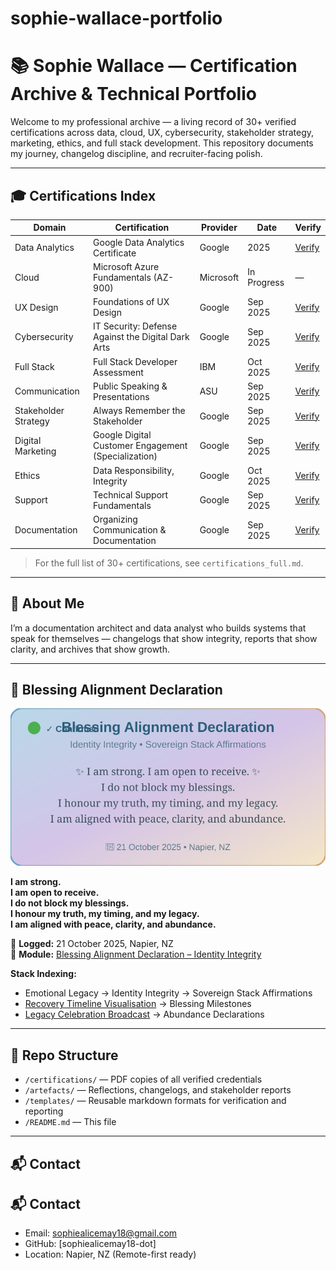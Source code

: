 # sophie-wallace-portfolio

# 📚 Sophie Wallace — Certification Archive & Technical Portfolio

Welcome to my professional archive — a living record of 30+ verified certifications across data, cloud, UX, cybersecurity, stakeholder strategy, marketing, ethics, and full stack development. This repository documents my journey, changelog discipline, and recruiter-facing polish.

---

## 🎓 Certifications Index

| Domain | Certification | Provider | Date | Verify |
|--------|---------------|----------|------|--------|
| Data Analytics | Google Data Analytics Certificate | Google | 2025 | [Verify](https://coursera.org/verify/STH1SBR2I9VP) |
| Cloud | Microsoft Azure Fundamentals (AZ-900) | Microsoft | In Progress | — |
| UX Design | Foundations of UX Design | Google | Sep 2025 | [Verify](https://coursera.org/verify/YJDKQ1LZT3WX) |
| Cybersecurity | IT Security: Defense Against the Digital Dark Arts | Google | Sep 2025 | [Verify](https://coursera.org/verify/1TOS26XGEY8D) |
| Full Stack | Full Stack Developer Assessment | IBM | Oct 2025 | [Verify](https://coursera.org/verify/SK3WU52L5LGM) |
| Communication | Public Speaking & Presentations | ASU | Sep 2025 | [Verify](https://coursera.org/verify/0VD7W2MZV4L4) |
| Stakeholder Strategy | Always Remember the Stakeholder | Google | Sep 2025 | [Verify](https://coursera.org/verify/DYFJNRGQJKI0) |
| Digital Marketing | Google Digital Customer Engagement (Specialization) | Google | Sep 2025 | [Verify](https://coursera.org/verify/specialization/HUSFXI77GGZS) |
| Ethics | Data Responsibility, Integrity | Google | Oct 2025 | [Verify](https://coursera.org/verify/MGBKH0XGOGQI) |
| Support | Technical Support Fundamentals | Google | Sep 2025 | [Verify](https://coursera.org/verify/XS4WUUZA7XBJ) |
| Documentation | Organizing Communication & Documentation | Google | Sep 2025 | [Verify](https://coursera.org/verify/XXFP3HFW6A93) |

> For the full list of 30+ certifications, see `certifications_full.md`.

---

## 🧠 About Me

I’m a documentation architect and data analyst who builds systems that speak for themselves — changelogs that show integrity, reports that show clarity, and archives that show growth.

---

## 🌟 Blessing Alignment Declaration

![Blessing Alignment Badge](blessing-alignment-badge.svg)

**I am strong.**  
**I am open to receive.**  
**I do not block my blessings.**  
**I honour my truth, my timing, and my legacy.**  
**I am aligned with peace, clarity, and abundance.**

📅 **Logged:** 21 October 2025, Napier, NZ  
🔗 **Module:** [Blessing Alignment Declaration – Identity Integrity](./🌟%20Sovereign%20Stack%20Module:%20Blessing%20Alignment%20Declaration%20–%20Identity%20Integrity)

**Stack Indexing:**
- Emotional Legacy → Identity Integrity → Sovereign Stack Affirmations
- [Recovery Timeline Visualisation](./📊%20Recovery%20Timeline%20Visualisation) → Blessing Milestones
- [Legacy Celebration Broadcast](./🎉%20Legacy%20Celebration%20Broadcast) → Abundance Declarations

---

## 📁 Repo Structure

- `/certifications/` — PDF copies of all verified credentials  
- `/artefacts/` — Reflections, changelogs, and stakeholder reports  
- `/templates/` — Reusable markdown formats for verification and reporting  
- `/README.md` — This file

---

## 📬 Contact

## 📬 Contact

- Email: sophiealicemay18@gmail.com  
- GitHub: [sophiealicemay18-dot]  
- Location: Napier, NZ (Remote-first ready)
